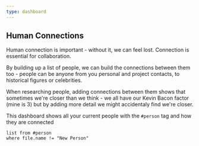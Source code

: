 ```yaml
---
type: dashboard
---
```

## Human Connections
Human connection is important - without it, we can feel lost. Connection is essential for collaboration.

By building up a list of people, we can build the connections between them too - people can be anyone from you personal and project contacts, to historical figures or celebrities.

When researching people, adding connections between them shows that sometimes we're closer than we think - we all have our Kevin Bacon factor (mine is 3) but by adding more detail we might accidentaly find we're closer.

This dashboard shows all your current people with the `#person` tag and how they are connected

```dataview
list from #person 
where file.name != "New Person"
```